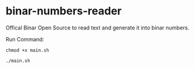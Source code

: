 # binar-numbers-reader
Offical Binar Open Source to read text and generate it into binar numbers.


Run Command:

```
chmod +x main.sh
```


```
./main.sh
```
